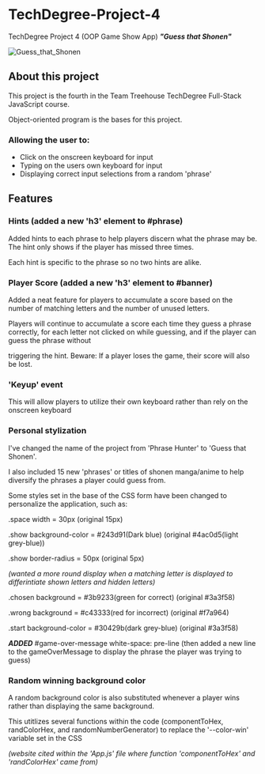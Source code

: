 # TechDegree-Project-4
TechDegree Project 4 (OOP Game Show App) *__"Guess that Shonen"__*

![Guess_that_Shonen](https://github.com/LilCappi/TechDegree-Project-4/assets/110640816/d6eadcb9-4c82-4f16-90ce-3ade3eb11c6a)

## About this project

This project is the fourth in the Team Treehouse TechDegree Full-Stack JavaScript course.

Object-oriented program is the bases for this project.

### Allowing the user to:

* Click on the onscreen keyboard for input
* Typing on the users own keyboard for input
* Displaying correct input selections from a random 'phrase'

## Features

### Hints (added a new 'h3' element to #phrase)

Added hints to each phrase to help players discern what the phrase may be. The hint only shows if the player has missed three times.

Each hint is specific to the phrase so no two hints are alike.

### Player Score (added a new 'h3' element to #banner)

Added a neat feature for players to accumulate a score based on the number of matching letters and the number of unused letters.

Players will continue to accumulate a score each time they guess a phrase correctly, for each letter not clicked on while guessing, and if the player can guess the phrase without 

triggering the hint. Beware: If a player loses the game, their score will also be lost.

### 'Keyup' event

This will allow players to utilize their own keyboard rather than rely on the onscreen keyboard

### Personal stylization

I've changed the name of the project from 'Phrase Hunter' to 'Guess that Shonen'.

I also included 15 new 'phrases' or titles of shonen manga/anime to help diversify the phrases a player could guess from.

Some styles set in the base of the CSS form have been changed to personalize the application, such as:

.space width = 30px (original 15px)

.show background-color = #243d91(Dark blue) (original #4ac0d5(light grey-blue))

.show border-radius = 50px (original 5px) 

*(wanted a more round display when a matching letter is displayed to differintiate shown letters and hidden letters)*

.chosen background = #3b9233(green for correct) (original #3a3f58)

.wrong background = #c43333(red for incorrect) (original #f7a964)

.start background-color = #30429b(dark grey-blue) (original #3a3f58)

*__ADDED__* #game-over-message white-space: pre-line (then added a new line to the gameOverMessage to display the phrase the player was trying to guess)

### Random winning background color

A random background color is also substituted whenever a player wins rather than displaying the same background.

This utitlizes several functions within the code (componentToHex, randColorHex, and randomNumberGenerator) to replace the '--color-win' variable set in the CSS

*(website cited within the 'App.js' file where function 'componentToHex' and 'randColorHex' came from)*

